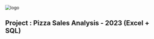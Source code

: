 ![logo](https://github.com/Mgit125/Pizza-Sales-Analysis-2023-Excel-SQL-Project/blob/main/Final%20Pizza%20Sales%20Dashboard.png)
## Project : Pizza Sales Analysis - 2023 (Excel + SQL)

